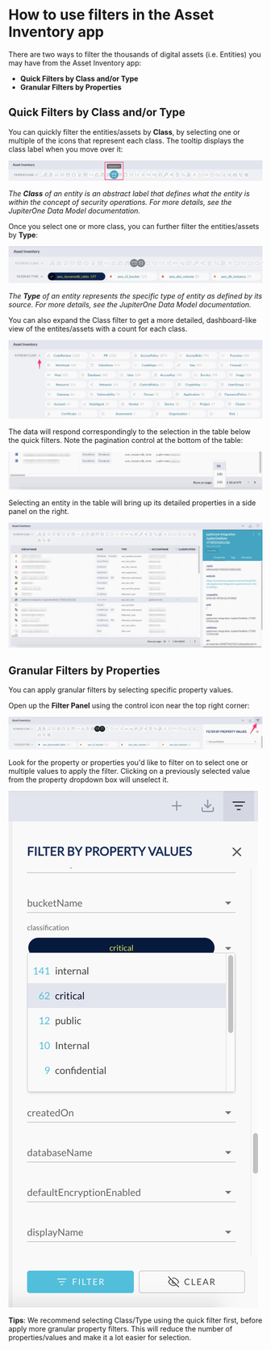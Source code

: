 # How to use filters in the Asset Inventory app

There are two ways to filter the thousands of digital assets (i.e. Entities) you
may have from the Asset Inventory app:

- **Quick Filters by Class and/or Type**
- **Granular Filters by Properties**

## Quick Filters by Class and/or Type

You can quickly filter the entities/assets by **Class**, by selecting one or
multiple of the icons that represent each class. The tooltip displays the class
label when you move over it:

![](../assets/asset-inventory-filters/quick-filter-class.png)

_The **Class** of an entity is an abstract label that defines what the entity is
within the concept of security operations. For more details, see the JupiterOne
Data Model documentation._

Once you select one or more class, you can further filter the entities/assets by
**Type**:

![](../assets/asset-inventory-filters/quick-filter-type.png)

_The **Type** of an entity represents the specific type of entity as defined by
its source. For more details, see the JupiterOne Data Model documentation._

You can also expand the Class filter to get a more detailed, dashboard-like view
of the entites/assets with a count for each class.

![](../assets/asset-inventory-filters/quick-filter-class-expanded.png)

The data will respond correspondingly to the selection in the table below the
quick filters. Note the pagination control at the bottom of the table:

![](../assets/asset-inventory-filters/pagination.png)

Selecting an entity in the table will bring up its detailed properties in a
side panel on the right.

![](../assets/asset-inventory-filters/selected-entity-properties.png)

## Granular Filters by Properties

You can apply granular filters by selecting specific property values.

Open up the **Filter Panel** using the control icon near the top right corner:

![](../assets/asset-inventory-filters/property-filter-button.png)

Look for the property or properties you'd like to filter on to select one or
multiple values to apply the filter. Clicking on a previously selected value
from the property dropdown box will unselect it.

![](../assets/asset-inventory-filters/property-filter-select.png)

**Tips**: We recommend selecting Class/Type using the quick filter first, before
apply more granular property filters. This will reduce the number of properties/values and make it a lot easier for selection.
